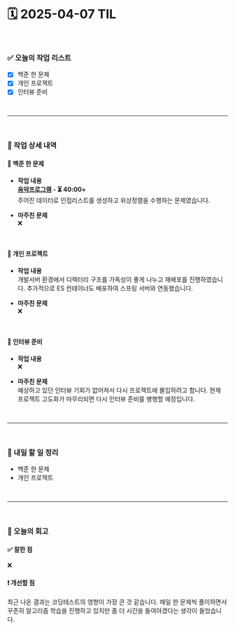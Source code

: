 # 🗓️ 2025-04-07 TIL

<br>

### ✅ 오늘의 작업 리스트  
- [x] 백준 한 문제
- [x] 개인 프로젝트
- [x] 인터뷰 준비

<br>

---

<br>

### 📌 작업 상세 내역  

#### 🔹 백준 한 문제
- **작업 내용**<br>
**[음악프로그램](https://www.acmicpc.net/problem/2623) - ⏳ 40:00+**<br>
주어진 데이터로 인접리스트를 생성하고 위상정렬을 수행하는 문제였습니다.

- **마주친 문제**<br>
❌

<br>

#### 🔹 개인 프로젝트
- **작업 내용**<br>
개발서버 환경에서 디렉터리 구조를 가독성이 좋게 나누고 재배포를 진행하였습니다. 추가적으로 ES 컨테이너도 배포하여 스프링 서버와 연동했습니다. 

- **마주친 문제**<br>
❌

<br>

#### 🔹 인터뷰 준비
- **작업 내용**<br>
❌

- **마주친 문제**<br>
예상하고 있던 인터뷰 기회가 없어져서 다시 프로젝트에 몰입하려고 합니다. 현재 프로젝트 고도화가 마무리되면 다시 인터뷰 준비를 병행할 예정입니다.


<br>

---

<br>

### 🚀 내일 할 일 정리  

- 백준 한 문제
- 개인 프로젝트

<br>

---

<br>

### 🧐 오늘의 회고  

#### ✅ 잘한 점
❌

#### ❗ 개선할 점
최근 나온 결과는 코딩테스트의 영향이 가장 큰 것 같습니다. 매일 한 문제씩 풀이하면서 꾸준히 알고리즘 학습을 진행하고 있지만 좀 더 시간을 들여야겠다는 생각이 들었습니다.


<br><br><br>
